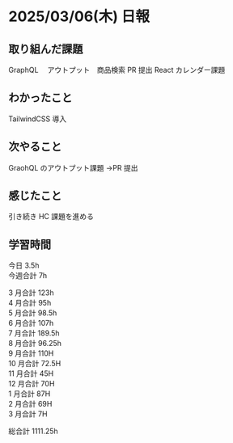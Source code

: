 # 2025/03/06(木) 日報

## 取り組んだ課題

GraphQL 　アウトプット　商品検索 PR 提出
React カレンダー課題

## わかったこと

TailwindCSS 導入

## 次やること

GraohQL のアウトプット課題 →PR 提出

## 感じたこと

引き続き HC 課題を進める

## 学習時間

今日 3.5h
<br />
今週合計 7h
<br />

3 月合計 123h
<br />
4 月合計 95h
<br />
5 月合計 98.5h
<br />
6 月合計 107h
<br />
7 月合計 189.5h
<br />
8 月合計 96.25h
<br />
9 月合計 110H
<br />
10 月合計 72.5H
<br />
11 月合計 45H
<br />
12 月合計 70H
<br />
1 月合計 87H
<br />
2 月合計 69H
<br />
3 月合計 7H

総合計 1111.25h
